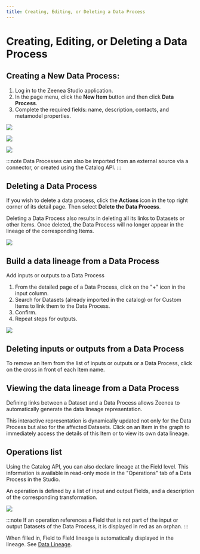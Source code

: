 ```yaml
---
title: Creating, Editing, or Deleting a Data Process
---
```


# Creating, Editing, or Deleting a Data Process

## Creating a New Data Process:

1. Log in to the Zeenea Studio application.
2. In the page menu, click the **New Item** button and then click **Data Process**.
3. Complete the required fields: name, description, contacts, and metamodel properties.

  ![](/img/zeenea-data-process-new.png)

  ![](/img/zeenea-data-process-new2.png)

  ![](/img/zeenea-data-process-new3.png)

:::note
Data Processes can also be imported from an external source via a connector, or created using the Catalog API.
:::

## Deleting a Data Process

If you wish to delete a data process, click the **Actions** icon in the top right corner of its detail page. Then select **Delete the Data Process**.

Deleting a Data Process also results in deleting all its links to Datasets or other Items. Once deleted, the Data Process will no longer appear in the lineage of the corresponding Items.

  ![](/img/zeenea-data-process-delete.png)

## Build a data lineage from a Data Process

Add inputs or outputs to a Data Process

1. From the detailed page of a Data Process, click on the "+" icon in the input column.
2. Search for Datasets (already imported in the catalog) or for Custom Items to link them to the Data Process.
3. Confirm.
4. Repeat steps for outputs.

  ![](/img/zeenea-data-process-inputs.png)

## Deleting inputs or outputs from a Data Process

To remove an Item from the list of inputs or outputs or a Data Process, click on the cross in front of each Item name.

## Viewing the data lineage from a Data Process

Defining links between a Dataset and a Data Process allows Zeenea to automatically generate the data lineage representation.

This interactive representation is dynamically updated not only for the Data Process but also for the affected Datasets. Click on an Item in the graph to immediately access the details of this Item or to view its own data lineage.

## Operations list

Using the Catalog API, you can also declare lineage at the Field level. This information is available in read-only mode in the "Operations" tab of a Data Process in the Studio.

An operation is defined by a list of input and output Fields, and a description of the corresponding transformation.

  ![](/img/zeenea-data-process-operations.png)

:::note
If an operation references a Field that is not part of the input or output Datasets of the Data Process, it is displayed in red as an orphan.
:::

When filled in, Field to Field lineage is automatically displayed in the lineage. See [Data Lineage](./zeenea-data-lineage.md).